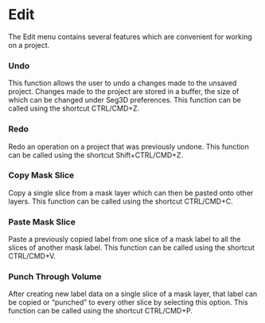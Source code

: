 # Edit

The Edit menu contains several features which are convenient for working on a project.

### Undo

This function allows the user to undo a changes made to the unsaved project. Changes made to the project are stored in a buffer, the size of which can be changed under Seg3D preferences. This function can be called using the shortcut CTRL/CMD+Z.

### Redo

Redo an operation on a project that was previously undone. This function can be called using the shortcut Shift+CTRL/CMD+Z.

### Copy Mask Slice

Copy a single slice from a mask layer which can then be pasted onto other layers. This function can be called using the shortcut CTRL/CMD+C.

### Paste Mask Slice

Paste a previously copied label from one slice of a mask label to all the slices of another mask label. This function can be called using the shortcut CTRL/CMD+V.

### Punch Through Volume

After creating new label data on a single slice of a mask layer, that label can be copied or “punched” to every other slice by selecting this option. This function can be called using the shortcut CTRL/CMD+P.
